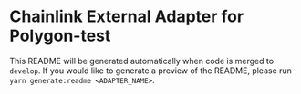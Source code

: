 # Chainlink External Adapter for Polygon-test

This README will be generated automatically when code is merged to `develop`. If you would like to generate a preview of the README, please run `yarn generate:readme <ADAPTER_NAME>`.
